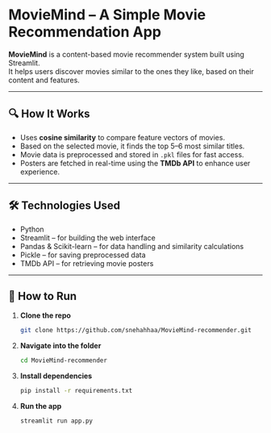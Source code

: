 # MovieMind – A Simple Movie Recommendation App

**MovieMind** is a content-based movie recommender system built using Streamlit.  
It helps users discover movies similar to the ones they like, based on their content and features.

---

## 🔍 How It Works

- Uses **cosine similarity** to compare feature vectors of movies.  
- Based on the selected movie, it finds the top 5–6 most similar titles.  
- Movie data is preprocessed and stored in `.pkl` files for fast access.  
- Posters are fetched in real-time using the **TMDb API** to enhance user experience.

---

## 🛠️ Technologies Used

- Python  
- Streamlit – for building the web interface  
- Pandas & Scikit-learn – for data handling and similarity calculations  
- Pickle – for saving preprocessed data  
- TMDb API – for retrieving movie posters  

---

## 🚀 How to Run

1. **Clone the repo**
   ```bash
   git clone https://github.com/snehahhaa/MovieMind-recommender.git
   ```

2. **Navigate into the folder**
   ```bash
   cd MovieMind-recommender
   ```

3. **Install dependencies**
   ```bash
   pip install -r requirements.txt
   ```

4. **Run the app**
   ```bash
   streamlit run app.py
   ```
   
